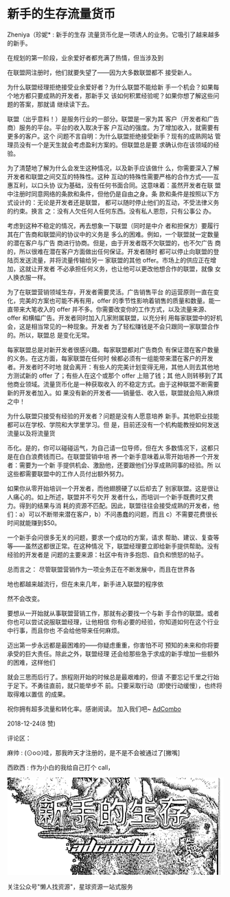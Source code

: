# 新手的生存流量货币

Zheniya（珍妮* : 新手的生存 流量货币化是一项诱人的业务。它吸引了越来越多的新手。

在规划的第一阶段，业余爱好者都充满了热情，但当涉及到

在联盟网注册时，他们就要失望了——因为大多数联盟都不 接受新人。

为什么联盟经理拒绝接受业余爱好者？为什么联盟不能给新 手一个机会？如果每个地方都只要成熟的开发者，那新手又 该如何积累经验呢？如果你想了解这些问题的答案，那就请 继续读下去。

联盟（出乎意料！）是服务行业的一部分。联盟是一家为其 客户（开发者和广告商）服务的平台。平台的收入取决于客 户互动的强度。为了增加收入，就需要有更多的客户。这个 问题不言自明：为什么联盟拒绝接受新手？现有的成熟网站 管理员没有一个是天生就会考虑盈利方案的。但联盟总是要 求确认你在该领域的经验。

为了清楚地了解为什么会发生这种情况，以及新手应该做什 么，你需要深入了解开发者和联盟之间交互的特殊性。这种 互动的特殊性需要严格的合作方式——互惠互利，以口头协 议为基础，没有任何书面合同。这意味着：虽然开发者在联 盟中注册时同意网络的条款和条件，但他仍是自由之身。条 款和条件是按照以下方式设计的：无论是开发者还是联盟， 都可以随时停止他们的互动，不受法律义务的约束。换言 之：没有人欠任何人任何东西。没有私人恩怨，只有公事公 办。

考虑到这种不稳定的情况，再去想象一下联盟（同时是中介 者和担保方）要履行其在广告商和联盟间的协议中的义务是 多么的困难。例如，一个联盟就一定数量的潜在客户与广告 商进行协商。但是，由于开发者既不欠联盟的，也不欠广告 商的，所以很难在潜在客户方面做出任何保证。开发者随时 都可以停止向联盟的登陆页发送流量，并将流量传输给另一 家联盟的其他 offer。市场上的供应正在增加，这就让开发者 不必承担任何义务，也让他可以更改他想合作的联盟，就像 女人换衣服一样。

为了在联盟营销领域生存，开发者需要灵活。广告销售平台 的运营原则一直在变化，完美的方案也可能不再有用，offer 的季节性影响着销售的质量和数量。能一直带来大笔收入的 offer 并不多。你需要改变你的工作方式，以及流量来源、 offer 和横幅广告。开发者同时加入几家附属联盟，以充分利 用每家联盟中的好机会，这是相当常见的一种现象。开发者 为了轻松赚钱是不会只跟同一家联盟合作的。所以，联盟总 是变化无常。

每家联盟总是对新开发者很感兴趣。每家联盟都对广告商负 有保证潜在客户数量的义务。在这方面，每家联盟在任何时 候都必须有一组能带来潜在客户的开发者。开发者时不时地 就会离开：有些人的完美计划变得无用，其他人则去其他地 方测试新的 offer 了；有些人在这个或那个 offer 上赔了钱；其 他人则转移到了其他商业领域。流量货币化是一种获取收入 的不稳定方式。由于这种联盟不断需要新的开发者加入。如 果没有新的开发者——销量低、收入低，联盟就会陷入麻烦 之中！

为什么联盟只接受有经验的开发者？问题是没有人愿意培养 新手。其他职业技能都可以在学校、学院和大学里学习。但 是，目前还没有一个机构能教授如何发送流量以及将流量货

币化。是的，你可以碰碰运气，为自己请一位导师，但在大 多数情况下，这都只是在白白浪费钱而已。在联盟营销中培 养一个新手意味着从零开始培养一个开发者：需要为一个新 手提供机会、激励他，还要跟他们分享成熟同事的经验。所 以这些都需要联盟中的工作人员付出额外努力。

如果你从零开始培训一个开发者，而他翅膀硬了以后却去了 别家联盟。这是很让人痛心的。如上所述，联盟并不亏欠开 发者什么，而培训一个新手既费时又费力。得到的结果与消 耗的资源不匹配。因此，联盟往往会接受成熟的开发者，他 们：a）可以不断带来潜在客户，b）不问愚蠢的问题，而且 c）不需要花费很长时间就能赚到$50。

一个新手会问很多无关的问题，要求一个成功的方案，请求 帮助、建议、复查等等——虽然这都很正常。在这种情况 下，联盟经理要立即给新手提供帮助。没有经验的开发者是 问题的主要来源：社区中有许多抱怨、自负和愤怒的帖子。

总而言之： 尽管联盟营销作为一项业务正在不断发展中，而且在世界各

地也都越来越流行，但在未来几年，新手进入联盟的程序依

然不会改变。

要想从一开始就从事联盟营销工作，那就有必要找一个与新 手合作的联盟。或者你也可以尝试说服联盟经理，让他相信 你有必要的经验，你知道如何在这个行业中行事，而且你也 不会给他带来任何麻烦。

迈出第一步永远都是最困难的——你疑虑重重，你害怕不可 预知的未来和你将要承受的巨大责任。除此之外，联盟经理 还会给那些急于求成的新手增加一些额外的困难，这样他们

就会三思而后行了。旅程刚开始的时候总是最艰难的，但请 不要忘记千里之行始于足下。不勇往直前，就只能举步不 前。只要采取行动（即使行动缓慢），也终将取得难以置信 的成果。

祝你拥有超多流量和转化率。感谢阅读。 加入我们吧~ [AdCombo](https://adcombo.com/publisher/)

2018-12-24(8 赞)

评论区：

麻帅 : (⊙o⊙)哇，那我昨天才注册的，是不是不会被通过了[撇嘴]

西欧西 : 作为小白的我给自己打个 call，

![image](img/Image_062.png)

关注公众号"懒人找资源"，星球资源一站式服务
